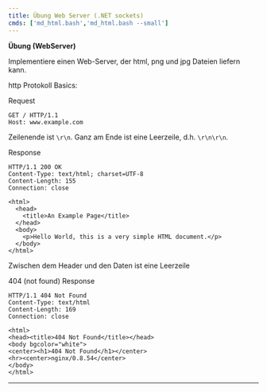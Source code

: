 ```yaml
---
title: Übung Web Server (.NET sockets)
cmds: ['md_html.bash','md_html.bash --small']
---
```


**Übung (WebServer)**

Implementiere einen Web-Server, der html, png und jpg Dateien liefern kann.

http Protokoll Basics:

Request

```http
GET / HTTP/1.1
Host: www.example.com

```

Zeilenende ist `\r\n`.  Ganz am Ende ist eine Leerzeile, d.h. `\r\n\r\n`.

Response

```http
HTTP/1.1 200 OK
Content-Type: text/html; charset=UTF-8
Content-Length: 155
Connection: close

<html>
  <head>
    <title>An Example Page</title>
  </head>
  <body>
    <p>Hello World, this is a very simple HTML document.</p>
  </body>
</html>
```

Zwischen dem Header und den Daten ist eine Leerzeile

404 (not found) Response

```http
HTTP/1.1 404 Not Found
Content-Type: text/html
Content-Length: 169
Connection: close

<html>
<head><title>404 Not Found</title></head>
<body bgcolor="white">
<center><h1>404 Not Found</h1></center>
<hr><center>nginx/0.8.54</center>
</body>
</html>
```

---


